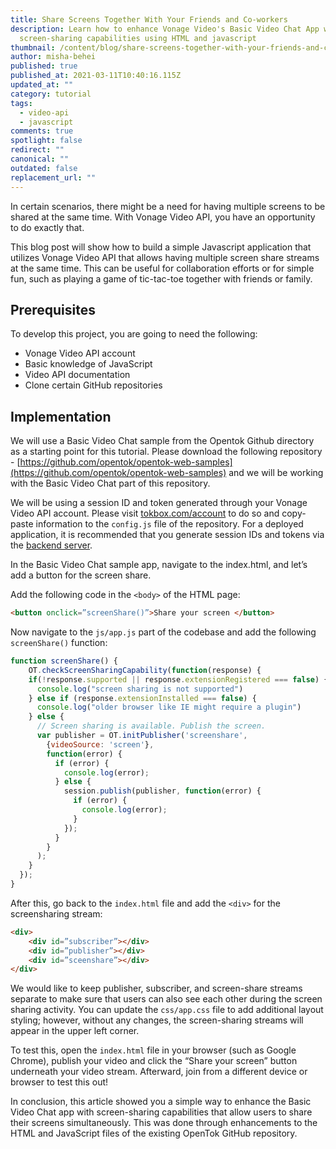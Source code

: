 ```yaml
---
title: Share Screens Together With Your Friends and Co-workers
description: Learn how to enhance Vonage Video's Basic Video Chat App with
  screen-sharing capabilities using HTML and javascript
thumbnail: /content/blog/share-screens-together-with-your-friends-and-co-workers/sharescreens_1200x600.png
author: misha-behei
published: true
published_at: 2021-03-11T10:40:16.115Z
updated_at: ""
category: tutorial
tags:
  - video-api
  - javascript
comments: true
spotlight: false
redirect: ""
canonical: ""
outdated: false
replacement_url: ""
---
```

In certain scenarios, there might be a need for having multiple screens to be shared at the same time. With Vonage Video API, you have an opportunity to do exactly that. 


This blog post will show how to build a simple Javascript application that utilizes Vonage Video API that allows having multiple screen share streams at the same time. This can be useful for collaboration efforts or for simple fun, such as playing a game of tic-tac-toe together with friends or family. 

## Prerequisites

To develop this project, you are going to need the following:
* Vonage Video API account
* Basic knowledge of JavaScript
* Video API documentation 
* Clone certain GitHub repositories 

## Implementation

We will use a Basic Video Chat sample from the Opentok Github directory as a starting point for this tutorial. Please download the following repository - [https://github.com/opentok/opentok-web-samples](https://github.com/opentok/opentok-web-samples) and we will be working with the Basic Video Chat part of this repository.

We will be using a session ID and token generated through your Vonage Video API account. Please visit [tokbox.com/account](https://tokbox.com/account) to do so and copy-paste information to the `config.js` file of the repository. For a deployed application, it is recommended that you generate session IDs and tokens via the [backend server](https://tokbox.com/developer/guides/create-token/).  

In the Basic Video Chat sample app, navigate to the index.html, and let’s add a button for the screen share.

Add the following code in the `<body>` of the HTML page:

```html
<button onclick=”screenShare()”>Share your screen </button>
```

Now navigate to the `js/app.js` part of the codebase and add the following `screenShare()` function: 

```javascript
function screenShare() {
    OT.checkScreenSharingCapability(function(response) {
    if(!response.supported || response.extensionRegistered === false) {
      console.log("screen sharing is not supported")
    } else if (response.extensionInstalled === false) {
      console.log("older browser like IE might require a plugin")
    } else {
      // Screen sharing is available. Publish the screen.
      var publisher = OT.initPublisher('screenshare',
        {videoSource: 'screen'},
        function(error) {
          if (error) {
            console.log(error);
          } else {
            session.publish(publisher, function(error) {
              if (error) {
                console.log(error);
              }
            });
          }
        }
      );
    }
  });
}
```

After this, go back to the `index.html` file and add the `<div>` for the screensharing stream:

```html
<div>
	<div id=”subscriber”></div>
	<div id=”publisher”></div>
	<div id=”sceenshare”></div>
</div>
```

We would like to keep publisher, subscriber, and screen-share streams separate to make sure that users can also see each other during the screen sharing activity. You can update the `css/app.css` file to add additional layout styling; however, without any changes, the screen-sharing streams will appear in the upper left corner. 


To test this, open the `index.html` file in your browser (such as Google Chrome), publish your video and click the “Share your screen” button underneath your video stream. Afterward, join from a different device or browser to test this out!


In conclusion, this article showed you a simple way to enhance the Basic Video Chat app with screen-sharing capabilities that allow users to share their screens simultaneously. This was done through enhancements to the HTML and JavaScript files of the existing OpenTok GitHub repository. 



